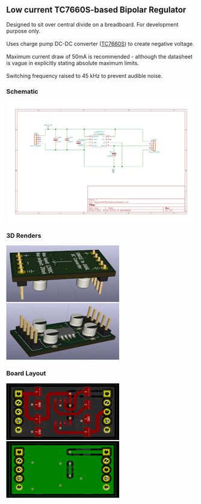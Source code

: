 <h2> Low current TC7660S-based Bipolar Regulator </h2>

Designed to sit over central divide on a breadboard. For development purpose only.
<br><br>
Uses charge pump DC-DC converter ([TC7660S](http://ww1.microchip.com/downloads/en/DeviceDoc/20001467C.pdf)) to create negative voltage. 
<br><br>Maximum current draw of 50mA is recommended - although the datasheet is vague in explicitly stating absolute maximum limits. 
<br><br>
Switching frequency raised to 45 kHz to prevent audible noise. 

<h3>Schematic</h3>
<img src="docs/NegativeDCBreadboardAdaptor.svg"  height="320" width="640" >


<h3>3D Renders</h3>
<p>
<img src="docs/NegativeDCBreadboardAdaptor-3D_BACK.png"  height="150" width="300" >

<img src="docs/NegativeDCBreadboardAdaptor-3D_FRONT.png"  height="150" width="300" >
</p>


<h3> Board Layout</h3>
<p>
<img src="docs/NegativeDCBreadboardAdaptor-brd_BACK.png" height="150" width="300" >

<img src="docs/NegativeDCBreadboardAdaptor-brd_FRONT.png"  height="150" width="300" >

</p>
